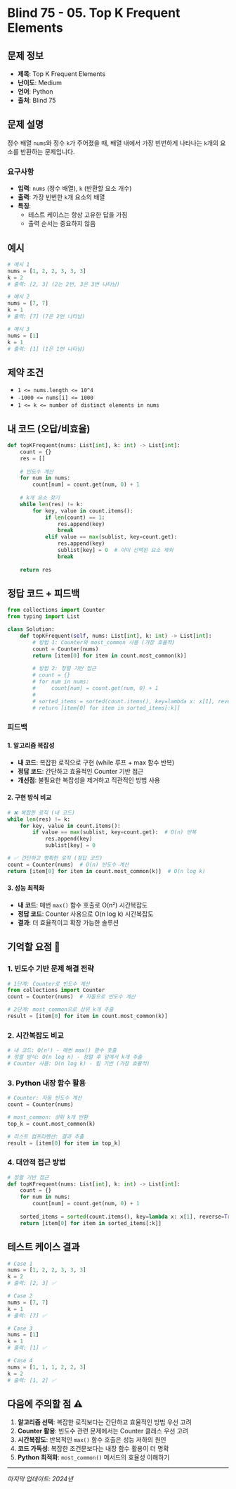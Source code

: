 # Blind 75 - 05. Top K Frequent Elements

## 문제 정보
- **제목**: Top K Frequent Elements
- **난이도**: Medium
- **언어**: Python
- **출처**: Blind 75

## 문제 설명
정수 배열 `nums`와 정수 `k`가 주어졌을 때, 배열 내에서 가장 빈번하게 나타나는 `k`개의 요소를 반환하는 문제입니다.

### 요구사항
- **입력**: `nums` (정수 배열), `k` (반환할 요소 개수)
- **출력**: 가장 빈번한 `k`개 요소의 배열
- **특징**: 
  - 테스트 케이스는 항상 고유한 답을 가짐
  - 출력 순서는 중요하지 않음

## 예시
```python
# 예시 1
nums = [1, 2, 2, 3, 3, 3]
k = 2
# 출력: [2, 3] (2는 2번, 3은 3번 나타남)

# 예시 2
nums = [7, 7]
k = 1
# 출력: [7] (7은 2번 나타남)

# 예시 3
nums = [1]
k = 1
# 출력: [1] (1은 1번 나타남)
```

## 제약 조건
- `1 <= nums.length <= 10^4`
- `-1000 <= nums[i] <= 1000`
- `1 <= k <= number of distinct elements in nums`

## 내 코드 (오답/비효율)
```python
def topKFrequent(nums: List[int], k: int) -> List[int]:
    count = {}
    res = []
    
    # 빈도수 계산
    for num in nums:
        count[num] = count.get(num, 0) + 1
    
    # k개 요소 찾기
    while len(res) != k:
        for key, value in count.items():
            if len(count) == 1:
                res.append(key)
                break
            elif value == max(sublist, key=count.get):
                res.append(key)
                sublist[key] = 0  # 이미 선택된 요소 제외
                break
    
    return res
```

## 정답 코드 + 피드백
```python
from collections import Counter
from typing import List

class Solution:
    def topKFrequent(self, nums: List[int], k: int) -> List[int]:
        # 방법 1: Counter와 most_common 사용 (가장 효율적)
        count = Counter(nums)
        return [item[0] for item in count.most_common(k)]
        
        # 방법 2: 정렬 기반 접근
        # count = {}
        # for num in nums:
        #     count[num] = count.get(num, 0) + 1
        # 
        # sorted_items = sorted(count.items(), key=lambda x: x[1], reverse=True)
        # return [item[0] for item in sorted_items[:k]]
```

### 피드백

#### 1. **알고리즘 복잡성**
- **내 코드**: 복잡한 로직으로 구현 (while 루프 + max 함수 반복)
- **정답 코드**: 간단하고 효율적인 Counter 기반 접근
- **개선점**: 불필요한 복잡성을 제거하고 직관적인 방법 사용

#### 2. **구현 방식 비교**
```python
# ❌ 복잡한 로직 (내 코드)
while len(res) != k:
    for key, value in count.items():
        if value == max(sublist, key=count.get):  # O(n) 반복
            res.append(key)
            sublist[key] = 0

# ✅ 간단하고 명확한 로직 (정답 코드)
count = Counter(nums)  # O(n) 빈도수 계산
return [item[0] for item in count.most_common(k)]  # O(n log k)
```

#### 3. **성능 최적화**
- **내 코드**: 매번 `max()` 함수 호출로 O(n²) 시간복잡도
- **정답 코드**: Counter 사용으로 O(n log k) 시간복잡도
- **결과**: 더 효율적이고 확장 가능한 솔루션

## 기억할 요점 🔑

### 1. 빈도수 기반 문제 해결 전략
```python
# 1단계: Counter로 빈도수 계산
from collections import Counter
count = Counter(nums)  # 자동으로 빈도수 계산

# 2단계: most_common으로 상위 k개 추출
result = [item[0] for item in count.most_common(k)]
```

### 2. 시간복잡도 비교
```python
# 내 코드: O(n²) - 매번 max() 함수 호출
# 정렬 방식: O(n log n) - 정렬 후 앞에서 k개 추출
# Counter 사용: O(n log k) - 힙 기반 (가장 효율적)
```

### 3. Python 내장 함수 활용
```python
# Counter: 자동 빈도수 계산
count = Counter(nums)

# most_common: 상위 k개 반환
top_k = count.most_common(k)

# 리스트 컴프리헨션: 결과 추출
result = [item[0] for item in top_k]
```

### 4. 대안적 접근 방법
```python
# 정렬 기반 접근
def topKFrequent(nums: List[int], k: int) -> List[int]:
    count = {}
    for num in nums:
        count[num] = count.get(num, 0) + 1
    
    sorted_items = sorted(count.items(), key=lambda x: x[1], reverse=True)
    return [item[0] for item in sorted_items[:k]]
```

## 테스트 케이스 결과
```python
# Case 1
nums = [1, 2, 2, 3, 3, 3]
k = 2
# 출력: [2, 3] ✅

# Case 2
nums = [7, 7]
k = 1
# 출력: [7] ✅

# Case 3
nums = [1]
k = 1
# 출력: [1] ✅

# Case 4
nums = [1, 1, 1, 2, 2, 3]
k = 2
# 출력: [1, 2] ✅
```

## 다음에 주의할 점 ⚠️
1. **알고리즘 선택**: 복잡한 로직보다는 간단하고 효율적인 방법 우선 고려
2. **Counter 활용**: 빈도수 관련 문제에서는 Counter 클래스 우선 고려
3. **시간복잡도**: 반복적인 `max()` 함수 호출은 성능 저하의 원인
4. **코드 가독성**: 복잡한 조건문보다는 내장 함수 활용이 더 명확
5. **Python 최적화**: `most_common()` 메서드의 효율성 이해하기

---
*마지막 업데이트: 2024년*
